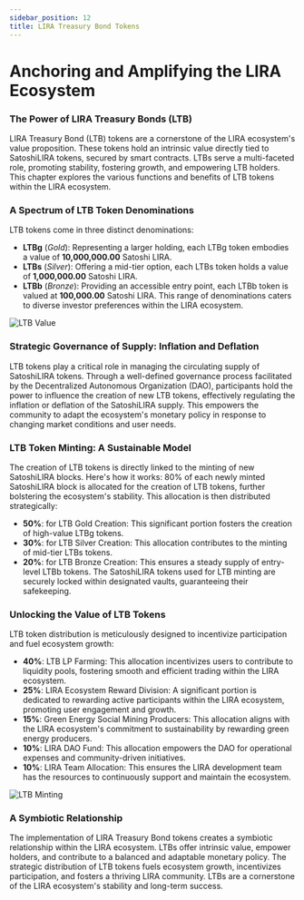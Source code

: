 ```yaml
---
sidebar_position: 12
title: LIRA Treasury Bond Tokens
---
```


# Anchoring and Amplifying the LIRA Ecosystem

### The Power of LIRA Treasury Bonds (LTB)
LIRA Treasury Bond (LTB) tokens are a cornerstone of the LIRA ecosystem's value proposition. These tokens hold an intrinsic value directly tied to SatoshiLIRA tokens, secured by smart contracts.  LTBs serve a multi-faceted role, promoting stability, fostering growth, and empowering LTB holders. This chapter explores the various functions and benefits of LTB tokens within the LIRA ecosystem.

### A Spectrum of LTB Token Denominations
LTB tokens come in three distinct denominations:

- **LTBg** (*Gold*): Representing a larger holding, each LTBg token embodies a value of **10,000,000.00** Satoshi LIRA.
- **LTBs** (*Silver*): Offering a mid-tier option, each LTBs token holds a value of **1,000,000.00** Satoshi LIRA.
- **LTBb** (*Bronze*): Providing an accessible entry point, each LTBb token is valued at **100,000.00** Satoshi LIRA.
This range of denominations caters to diverse investor preferences within the LIRA ecosystem.

![LTB Value](/img/ltbvalue.png)

### Strategic Governance of Supply: Inflation and Deflation
LTB tokens play a critical role in managing the circulating supply of SatoshiLIRA tokens. Through a well-defined governance process facilitated by the Decentralized Autonomous Organization (DAO), participants hold the power to influence the creation of new LTB tokens, effectively regulating the inflation or deflation of the SatoshiLIRA supply. This empowers the community to adapt the ecosystem's monetary policy in response to changing market conditions and user needs.

### LTB Token Minting: A Sustainable Model
The creation of LTB tokens is directly linked to the minting of new SatoshiLIRA blocks. Here's how it works: 80% of each newly minted SatoshiLIRA block is allocated for the creation of LTB tokens, further bolstering the ecosystem's stability. This allocation is then distributed strategically:

- **50%**: for LTB Gold Creation: This significant portion fosters the creation of high-value LTBg tokens.
- **30%**: for LTB Silver Creation: This allocation contributes to the minting of mid-tier LTBs tokens.
- **20%**: for LTB Bronze Creation: This ensures a steady supply of entry-level LTBb tokens.
The SatoshiLIRA tokens used for LTB minting are securely locked within designated vaults, guaranteeing their safekeeping.

### Unlocking the Value of LTB Tokens
LTB token distribution is meticulously designed to incentivize participation and fuel ecosystem growth:

- **40%**: LTB LP Farming: This allocation incentivizes users to contribute to liquidity pools, fostering smooth and efficient trading within the LIRA ecosystem.
- **25%**: LIRA Ecosystem Reward Division: A significant portion is dedicated to rewarding active participants within the LIRA ecosystem, promoting user engagement and growth.
- **15%**: Green Energy Social Mining Producers: This allocation aligns with the LIRA ecosystem's commitment to sustainability by rewarding green energy producers.
- **10%**: LIRA DAO Fund: This allocation empowers the DAO for operational expenses and community-driven initiatives.
- **10%**: LIRA Team Allocation: This ensures the LIRA development team has the resources to continuously support and maintain the ecosystem.

![LTB Minting](/img/NEWLIRABLOCKLTB.png)


### A Symbiotic Relationship
The implementation of LIRA Treasury Bond tokens creates a symbiotic relationship within the LIRA ecosystem. LTBs offer intrinsic value, empower holders, and contribute to a balanced and adaptable monetary policy. The strategic distribution of LTB tokens fuels ecosystem growth, incentivizes participation, and fosters a thriving LIRA community. LTBs are a cornerstone of the LIRA ecosystem's stability and long-term success.
